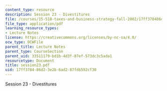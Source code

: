 ```yaml
---
content_type: resource
description: Session 23 - Divestitures
file: /courses/15-518-taxes-and-business-strategy-fall-2002/17ff378486d23e2b6ad287fdb592cf30_session23.pdf
file_type: application/pdf
learning_resource_types:
- Lecture Notes
license: https://creativecommons.org/licenses/by-nc-sa/4.0/
ocw_type: OCWFile
parent_title: Lecture Notes
parent_type: CourseSection
parent_uid: 33511179-bd1b-4d3f-07ef-573dc3c5ada1
resourcetype: Document
title: session23.pdf
uid: 17ff3784-86d2-3e2b-6ad2-87fdb592cf30
---
```

Session 23 - Divestitures